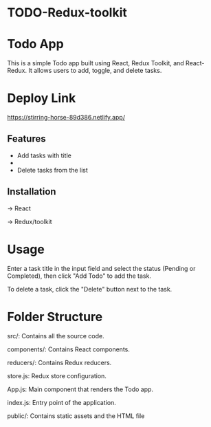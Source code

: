 # TODO-Redux-toolkit

# Todo App

This is a simple Todo app built using React, Redux Toolkit, and React-Redux. It allows users to add, toggle, and delete tasks.

# Deploy Link

https://stirring-horse-89d386.netlify.app/

## Features

- Add tasks with title
- 
- Delete tasks from the list

## Installation
-> React

-> Redux/toolkit 

# Usage
Enter a task title in the input field and select the status (Pending or Completed), then click "Add Todo" to add the task.

To delete a task, click the "Delete" button next to the task.


# Folder Structure
src/: Contains all the source code.

components/: Contains React components.

reducers/: Contains Redux reducers.

store.js: Redux store configuration.

App.js: Main component that renders the Todo app.

index.js: Entry point of the application.

public/: Contains static assets and the HTML file
